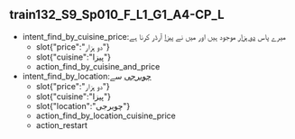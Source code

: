 ## train132_S9_Sp010_F_L1_G1_A4-CP_L
* intent_find_by_cuisine_price:میرے پاس [دو ہزار](price) موجود ہیں اور میں نے [پیزا](cuisine) آرڈر کرنا ہے
	- slot{"price":"دو ہزار"}
	- slot{"cuisine":"پیزا"}
	- action_find_by_cuisine_and_price
* intent_find_by_location:[چوبرجی](location) سے
	- slot{"price":"دو ہزار"}
	- slot{"cuisine":"پیزا"}
	- slot{"location":"چوبرجی"}
	- action_find_by_location_cuisine_price
	- action_restart
